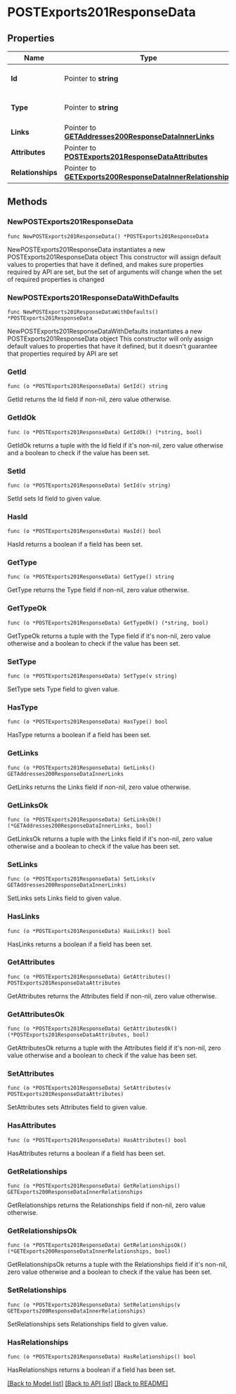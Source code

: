 # POSTExports201ResponseData

## Properties

Name | Type | Description | Notes
------------ | ------------- | ------------- | -------------
**Id** | Pointer to **string** | The resource&#39;s id | [optional] 
**Type** | Pointer to **string** | The resource&#39;s type | [optional] 
**Links** | Pointer to [**GETAddresses200ResponseDataInnerLinks**](GETAddresses200ResponseDataInnerLinks.md) |  | [optional] 
**Attributes** | Pointer to [**POSTExports201ResponseDataAttributes**](POSTExports201ResponseDataAttributes.md) |  | [optional] 
**Relationships** | Pointer to [**GETExports200ResponseDataInnerRelationships**](GETExports200ResponseDataInnerRelationships.md) |  | [optional] 

## Methods

### NewPOSTExports201ResponseData

`func NewPOSTExports201ResponseData() *POSTExports201ResponseData`

NewPOSTExports201ResponseData instantiates a new POSTExports201ResponseData object
This constructor will assign default values to properties that have it defined,
and makes sure properties required by API are set, but the set of arguments
will change when the set of required properties is changed

### NewPOSTExports201ResponseDataWithDefaults

`func NewPOSTExports201ResponseDataWithDefaults() *POSTExports201ResponseData`

NewPOSTExports201ResponseDataWithDefaults instantiates a new POSTExports201ResponseData object
This constructor will only assign default values to properties that have it defined,
but it doesn't guarantee that properties required by API are set

### GetId

`func (o *POSTExports201ResponseData) GetId() string`

GetId returns the Id field if non-nil, zero value otherwise.

### GetIdOk

`func (o *POSTExports201ResponseData) GetIdOk() (*string, bool)`

GetIdOk returns a tuple with the Id field if it's non-nil, zero value otherwise
and a boolean to check if the value has been set.

### SetId

`func (o *POSTExports201ResponseData) SetId(v string)`

SetId sets Id field to given value.

### HasId

`func (o *POSTExports201ResponseData) HasId() bool`

HasId returns a boolean if a field has been set.

### GetType

`func (o *POSTExports201ResponseData) GetType() string`

GetType returns the Type field if non-nil, zero value otherwise.

### GetTypeOk

`func (o *POSTExports201ResponseData) GetTypeOk() (*string, bool)`

GetTypeOk returns a tuple with the Type field if it's non-nil, zero value otherwise
and a boolean to check if the value has been set.

### SetType

`func (o *POSTExports201ResponseData) SetType(v string)`

SetType sets Type field to given value.

### HasType

`func (o *POSTExports201ResponseData) HasType() bool`

HasType returns a boolean if a field has been set.

### GetLinks

`func (o *POSTExports201ResponseData) GetLinks() GETAddresses200ResponseDataInnerLinks`

GetLinks returns the Links field if non-nil, zero value otherwise.

### GetLinksOk

`func (o *POSTExports201ResponseData) GetLinksOk() (*GETAddresses200ResponseDataInnerLinks, bool)`

GetLinksOk returns a tuple with the Links field if it's non-nil, zero value otherwise
and a boolean to check if the value has been set.

### SetLinks

`func (o *POSTExports201ResponseData) SetLinks(v GETAddresses200ResponseDataInnerLinks)`

SetLinks sets Links field to given value.

### HasLinks

`func (o *POSTExports201ResponseData) HasLinks() bool`

HasLinks returns a boolean if a field has been set.

### GetAttributes

`func (o *POSTExports201ResponseData) GetAttributes() POSTExports201ResponseDataAttributes`

GetAttributes returns the Attributes field if non-nil, zero value otherwise.

### GetAttributesOk

`func (o *POSTExports201ResponseData) GetAttributesOk() (*POSTExports201ResponseDataAttributes, bool)`

GetAttributesOk returns a tuple with the Attributes field if it's non-nil, zero value otherwise
and a boolean to check if the value has been set.

### SetAttributes

`func (o *POSTExports201ResponseData) SetAttributes(v POSTExports201ResponseDataAttributes)`

SetAttributes sets Attributes field to given value.

### HasAttributes

`func (o *POSTExports201ResponseData) HasAttributes() bool`

HasAttributes returns a boolean if a field has been set.

### GetRelationships

`func (o *POSTExports201ResponseData) GetRelationships() GETExports200ResponseDataInnerRelationships`

GetRelationships returns the Relationships field if non-nil, zero value otherwise.

### GetRelationshipsOk

`func (o *POSTExports201ResponseData) GetRelationshipsOk() (*GETExports200ResponseDataInnerRelationships, bool)`

GetRelationshipsOk returns a tuple with the Relationships field if it's non-nil, zero value otherwise
and a boolean to check if the value has been set.

### SetRelationships

`func (o *POSTExports201ResponseData) SetRelationships(v GETExports200ResponseDataInnerRelationships)`

SetRelationships sets Relationships field to given value.

### HasRelationships

`func (o *POSTExports201ResponseData) HasRelationships() bool`

HasRelationships returns a boolean if a field has been set.


[[Back to Model list]](../README.md#documentation-for-models) [[Back to API list]](../README.md#documentation-for-api-endpoints) [[Back to README]](../README.md)


